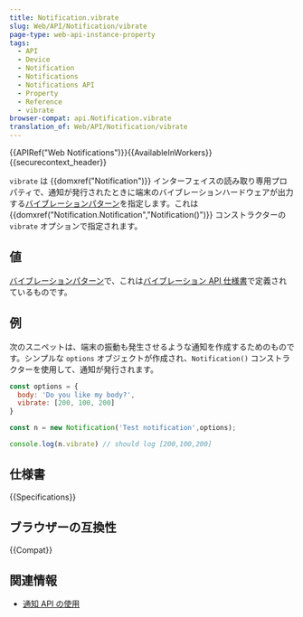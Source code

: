 ```yaml
---
title: Notification.vibrate
slug: Web/API/Notification/vibrate
page-type: web-api-instance-property
tags:
  - API
  - Device
  - Notification
  - Notifications
  - Notifications API
  - Property
  - Reference
  - vibrate
browser-compat: api.Notification.vibrate
translation_of: Web/API/Notification/vibrate
---
```

{{APIRef("Web Notifications")}}{{AvailableInWorkers}}{{securecontext_header}}

`vibrate` は {{domxref("Notification")}} インターフェイスの読み取り専用プロパティで、通知が発行されたときに端末のバイブレーションハードウェアが出力する[バイブレーションパターン](/ja/docs/Web/API/Vibration_API#vibration_patterns)を指定します。これは {{domxref("Notification.Notification","Notification()")}} コンストラクターの `vibrate` オプションで指定されます。

## 値

[バイブレーションパターン](/ja/docs/Web/API/Vibration_API#vibration_patterns)で、これは[バイブレーション API 仕様書](https://w3c.github.io/vibration/)で定義されているものです。

## 例

次のスニペットは、端末の振動も発生させるような通知を作成するためのものです。シンプルな `options` オブジェクトが作成され、`Notification()` コンストラクターを使用して、通知が発行されます。

```js
const options = {
  body: 'Do you like my body?',
  vibrate: [200, 100, 200]
}

const n = new Notification('Test notification',options);

console.log(n.vibrate) // should log [200,100,200]
```

## 仕様書

{{Specifications}}

## ブラウザーの互換性

{{Compat}}

## 関連情報

- [通知 API の使用](/ja/docs/Web/API/Notifications_API/Using_the_Notifications_API)
